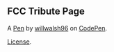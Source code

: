 FCC Tribute Page
----------------


A [Pen](https://codepen.io/willwalsh96/pen/poerYXb) by [willwalsh96](https://codepen.io/willwalsh96) on [CodePen](https://codepen.io).

[License](https://codepen.io/willwalsh96/pen/poerYXb/license).